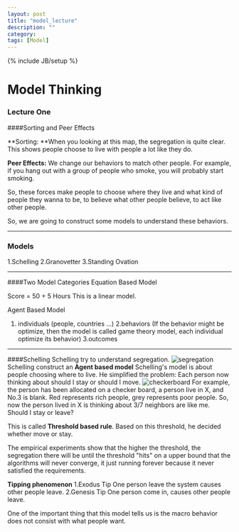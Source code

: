 ```yaml
---
layout: post
title: "model_lecture"
description: ""
category: 
tags: [Model]
---
```

{% include JB/setup %}

<!--more-->
# Model Thinking
### Lecture One
####Sorting and Peer Effects

**Sorting: **When you looking at this map, the segregation is quite clear. This shows people choose to live with people a lot like they do. 

**Peer Effects:** We change our behaviors to match other people. For example, if you hang out with a group of people who smoke, you will probably start smoking. 

So, these forces make people to choose where they live and what kind of 
people they wanna to be, to believe what other people believe, to act like other people. 

So, we are going to construct some models to understand these behaviors.

---
### Models
1.Schelling
2.Granovetter
3.Standing Ovation

---
####Two Model Categories
Equation Based Model

Score = 50 + 5 Hours
This is a linear model.

Agent Based Model

1. individuals (people, countries ...)
2.behaviors (If the behavior might be optimize, then the model is called game theory model, each individual optimize its behavior)
3.outcomes

---
####Schelling
Schelling try to understand segregation.
![segregation](/work/maximustann.github.com/_posts/pics/ny_seg.png) 
Schelling construct an **Agent based model**
Schelling's model is about people choosing where to live.
He simplified the problem:
Each person now thinking about should I stay or should I move.
![checkerboard](/work/maximustann.github.com/_posts/pics/checkerboard.png) 
For example, the person has been allocated on a checker board, 
a person live in X, and No.3 is blank. Red represents rich people, grey represents poor people. So, now the person lived in X is thinking about 3/7 neighbors are like me. Should I stay or leave?

This is called **Threshold based rule**. Based on this threshold, he decided whether move or stay.

The empirical experiments show that the higher the threshold, the segregation there will be until the threshold "hits" on a upper bound that the algorithms will never converge, it just running forever because it never satisfied the requirements.


**Tipping phenomenon**
1.Exodus Tip
One person leave the system causes other people leave.
2.Genesis Tip
One person come in, causes other people leave.

One of the important thing that this model tells us is the macro behavior does not consist with what people want. 
